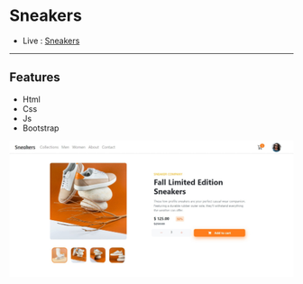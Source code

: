 # Sneakers

- Live :  [ Sneakers ](https://yosefhassouna2001.github.io/Sneakers/)
-------

## Features

- Html
- Css
- Js
- Bootstrap

![Sneakers](assets/img/Sneakers.jpeg)
